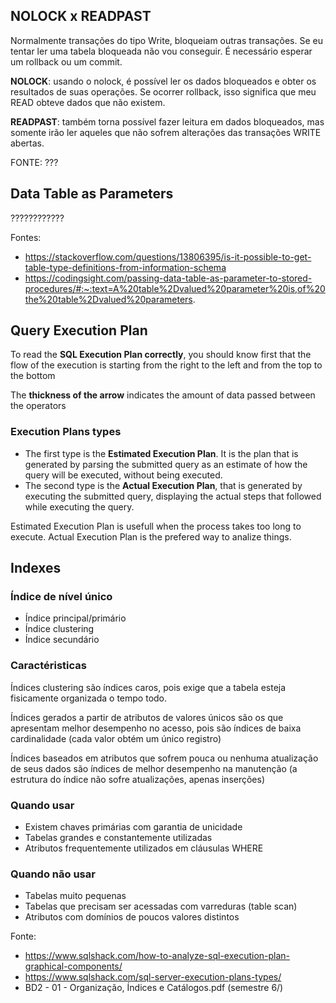 ## NOLOCK x READPAST
Normalmente transações do tipo Write, bloqueiam outras transações. Se eu tentar ler uma tabela bloqueada não vou conseguir. 
É necessário esperar um rollback ou um commit.

**NOLOCK**: usando o nolock, é possível ler os dados bloqueados e obter os resultados de suas operações. Se ocorrer rollback, isso
significa que meu READ obteve dados que não existem.

**READPAST**: também torna possível fazer leitura em dados bloqueados, mas somente irão ler aqueles que não sofrem alterações
das transações WRITE abertas.

FONTE: ???

## Data Table as Parameters

????????????

Fontes:
- https://stackoverflow.com/questions/13806395/is-it-possible-to-get-table-type-definitions-from-information-schema
- https://codingsight.com/passing-data-table-as-parameter-to-stored-procedures/#:~:text=A%20table%2Dvalued%20parameter%20is,of%20the%20table%2Dvalued%20parameters.

## Query Execution Plan
To read the **SQL Execution Plan correctly**, you should know first that the flow of the execution is starting from the right to the left and from the top to the bottom

The **thickness of the arrow** indicates the amount of data passed between the operators

### Execution Plans types
- The first type is the **Estimated Execution Plan**. It is the plan that is generated by parsing the submitted query as an estimate of how the query will be executed, without being executed.
- The second type is the **Actual Execution Plan**, that is generated by executing the submitted query, displaying the actual steps that followed while executing the query.

Estimated Execution Plan is usefull when the process takes too long to execute.
Actual Execution Plan is the prefered way to analize things.

## Indexes

### Índice de nível único

- Índice principal/primário
- Índice clustering
- Índice secundário

### Caractéristicas
Índices clustering são índices caros, pois exige que a tabela esteja fisicamente organizada o tempo todo.

Índices gerados a partir de atributos de valores únicos são os que apresentam melhor desempenho no acesso, pois
são índices de baixa cardinalidade (cada valor obtém um único registro)

Índices baseados em atributos que sofrem pouca ou nenhuma atualização de seus dados são índices de melhor desempenho 
na manutenção (a estrutura do índice não sofre atualizações, apenas inserções)

### Quando usar

- Existem chaves primárias com garantia de unicidade
- Tabelas grandes e constantemente utilizadas
- Atributos frequentemente utilizados em cláusulas WHERE

### Quando não usar

- Tabelas muito pequenas
- Tabelas que precisam ser acessadas com varreduras (table scan)
- Atributos com domínios de poucos valores distintos

Fonte:
- https://www.sqlshack.com/how-to-analyze-sql-execution-plan-graphical-components/
- https://www.sqlshack.com/sql-server-execution-plans-types/
- BD2 - 01 - Organização, Índices e Catálogos.pdf (semestre 6/)
